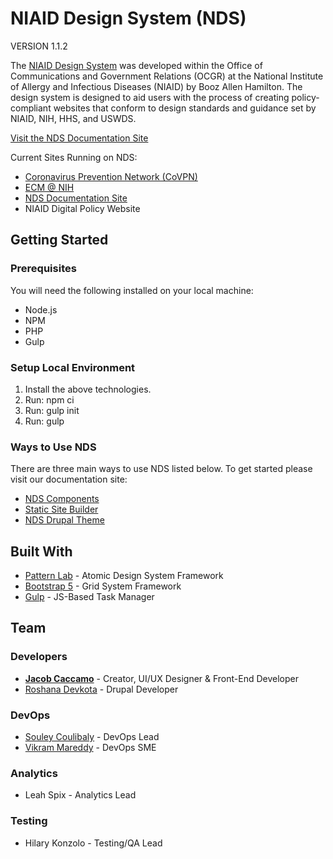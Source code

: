 # NIAID Design System (NDS)

VERSION 1.1.2

The [NIAID Design System](http://nds.niaid.nih.gov.s3-website-us-east-1.amazonaws.com/) was developed within the Office of Communications and Government Relations (OCGR) at the National Institute of Allergy and Infectious Diseases (NIAID) by Booz Allen Hamilton. The design system is designed to aid users with the process of creating policy-compliant websites that conform to design standards and guidance set by NIAID, NIH, HHS, and USWDS.

[Visit the NDS Documentation Site](http://nds.niaid.nih.gov.s3-website-us-east-1.amazonaws.com/)

Current Sites Running on NDS:
* [Coronavirus Prevention Network (CoVPN)](https://coronaviruspreventionnetwork.org)
* [ECM @ NIH](https://ecm.nih.gov/)
* [NDS Documentation Site](http://nds.niaid.nih.gov.s3-website-us-east-1.amazonaws.com/)
* NIAID Digital Policy Website

## Getting Started
### Prerequisites

You will need the following installed on your local machine:

* Node.js
* NPM
* PHP
* Gulp

### Setup Local Environment

1. Install the above technologies.
2. Run: npm ci
3. Run: gulp init
4. Run: gulp

### Ways to Use NDS
There are three main ways to use NDS listed below. To get started please visit our documentation site:
* [NDS Components](http://nds.niaid.nih.gov.s3-website-us-east-1.amazonaws.com/components)
* [Static Site Builder](http://nds.niaid.nih.gov.s3-website-us-east-1.amazonaws.com/static-site-builder)
* [NDS Drupal Theme](http://nds.niaid.nih.gov.s3-website-us-east-1.amazonaws.com/nds-drupal-theme)

## Built With

* [Pattern Lab](https://patternlab.io/) - Atomic Design System Framework
* [Bootstrap 5](https://getbootstrap.com/) - Grid System Framework
* [Gulp](https://gulpjs.com/) - JS-Based Task Manager

## Team

### Developers
* [**Jacob Caccamo**](https://github.com/caccamojr) - Creator, UI/UX Designer & Front-End Developer
* [Roshana Devkota](https://github.com/roshana-devkota-nih) - Drupal Developer

### DevOps
* [Souley Coulibaly](https://github.com/souleyNIAID) - DevOps Lead
* [Vikram Mareddy](https://github.com/vikram-nih) - DevOps SME

### Analytics
* Leah Spix - Analytics Lead

### Testing
* Hilary Konzolo - Testing/QA Lead